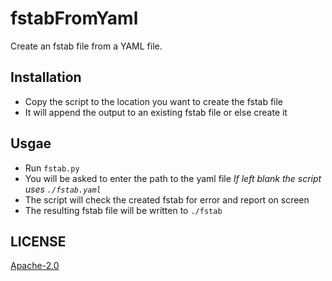 # fstabFromYaml
Create an fstab file from a YAML file.

## Installation

* Copy the script to the location you want to create the fstab file
* It will append the output to an existing fstab file or else create it

## Usgae

* Run `fstab.py` 
* You will be asked to enter the path to the yaml file  _If left blank the script uses `./fstab.yaml`_
* The script will check the created fstab for error and report on screen
* The resulting fstab file will be written to `./fstab` 



## LICENSE

[Apache-2.0](https://github.com/LehSeb/fstabFromYaml/blob/main/LICENSE)
